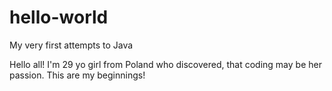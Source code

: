 # hello-world
My very first attempts to Java


Hello all!
I'm 29 yo girl from Poland who discovered, that coding may be her passion. This are my beginnings!
